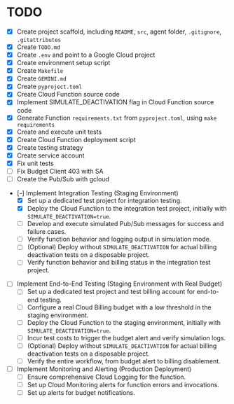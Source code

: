 # TODO

- [x] Create project scaffold, including `README`, `src`, agent folder, `.gitignore`, `.gitattributes`
- [x] Create `TODO.md`
- [x] Create `.env` and point to a Google Cloud project
- [x] Create environment setup script
- [x] Create `Makefile`
- [x] Create `GEMINI.md`
- [x] Create `pyproject.toml`
- [x] Create Cloud Function source code
- [x] Implement SIMULATE_DEACTIVATION flag in Cloud Function source code
- [x] Generate Function `requirements.txt` from `pyproject.toml`, using `make requirements`
- [x] Create and execute unit tests
- [x] Create Cloud Function deployment script
- [x] Create testing strategy
- [x] Create service account
- [x] Fix unit tests
- [ ] Fix Budget Client 403 with SA
- [ ] Create the Pub/Sub with gcloud
- [-] Implement Integration Testing (Staging Environment)
    - [x] Set up a dedicated test project for integration testing.
    - [x] Deploy the Cloud Function to the integration test project, initially with `SIMULATE_DEACTIVATION=true`.
    - [ ] Develop and execute simulated Pub/Sub messages for success and failure cases.
    - [ ] Verify function behavior and logging output in simulation mode.
    - [ ] (Optional) Deploy without `SIMULATE_DEACTIVATION` for actual billing deactivation tests on a disposable project.
    - [ ] Verify function behavior and billing status in the integration test project.
- [ ] Implement End-to-End Testing (Staging Environment with Real Budget)
    - [ ] Set up a dedicated test project and test billing account for end-to-end testing.
    - [ ] Configure a real Cloud Billing budget with a low threshold in the staging environment.
    - [ ] Deploy the Cloud Function to the staging environment, initially with `SIMULATE_DEACTIVATION=true`.
    - [ ] Incur test costs to trigger the budget alert and verify simulation logs.
    - [ ] (Optional) Deploy without `SIMULATE_DEACTIVATION` for actual billing deactivation tests on a disposable project.
    - [ ] Verify the entire workflow, from budget alert to billing disablement.
- [ ] Implement Monitoring and Alerting (Production Deployment)
    - [ ] Ensure comprehensive Cloud Logging for the function.
    - [ ] Set up Cloud Monitoring alerts for function errors and invocations.
    - [ ] Set up alerts for budget notifications.
